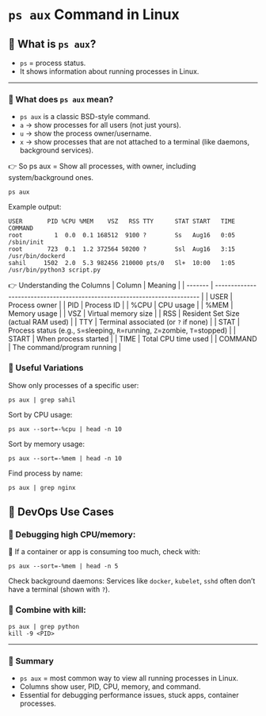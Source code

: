 # `ps aux` Command in Linux

## 🔹 What is `ps aux`?
- `ps` = process status.
- It shows information about running processes in Linux.
---
### 🔹 What does `ps aux` mean?
- `ps aux` is a classic BSD-style command.
- `a` → show processes for all users (not just yours).
- `u` → show the process owner/username.
- `x` → show processes that are not attached to a terminal (like daemons, background services).

👉 So ps aux = Show all processes, with owner, including system/background ones.

```
ps aux
```
Example output:
```
USER       PID %CPU %MEM    VSZ   RSS TTY      STAT START   TIME COMMAND
root         1  0.0  0.1 168512  9100 ?        Ss   Aug16   0:05 /sbin/init
root       723  0.1  1.2 372564 50200 ?        Ssl  Aug16   3:15 /usr/bin/dockerd
sahil     1502  2.0  5.3 982456 210000 pts/0   Sl+  10:00   1:05 /usr/bin/python3 script.py
```
👉 Understanding the Columns
| Column  | Meaning                                                                   |
| ------- | ------------------------------------------------------------------------- |
| USER    | Process owner                                                             |
| PID     | Process ID                                                                |
| %CPU    | CPU usage                                                                 |
| %MEM    | Memory usage                                                              |
| VSZ     | Virtual memory size                                                       |
| RSS     | Resident Set Size (actual RAM used)                                       |
| TTY     | Terminal associated (or `?` if none)                                      |
| STAT    | Process status (e.g., `S`=sleeping, `R`=running, `Z`=zombie, `T`=stopped) |
| START   | When process started                                                      |
| TIME    | Total CPU time used                                                       |
| COMMAND | The command/program running                                               |

### 🔹 Useful Variations
Show only processes of a specific user:
```
ps aux | grep sahil
```
Sort by CPU usage:
```
ps aux --sort=-%cpu | head -n 10
```
Sort by memory usage:
```
ps aux --sort=-%mem | head -n 10
```
Find process by name:
```
ps aux | grep nginx

```


## 🔹 DevOps Use Cases
### 🔹 Debugging high CPU/memory:
🔹 If a container or app is consuming too much, check with:
```
ps aux --sort=-%mem | head -n 5
```
Check background daemons:
Services like `docker`, `kubelet`, `sshd` often don’t have a terminal (shown with `?`).

### 🔹 Combine with kill:
```
ps aux | grep python
kill -9 <PID>
```
---
### 🔹 Summary
- `ps aux` = most common way to view all running processes in Linux.
- Columns show user, PID, CPU, memory, and command.
- Essential for debugging performance issues, stuck apps, container processes.
